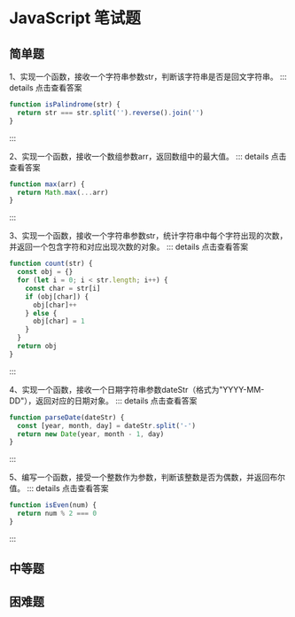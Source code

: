 # JavaScript 笔试题

## 简单题

1、实现一个函数，接收一个字符串参数str，判断该字符串是否是回文字符串。
::: details 点击查看答案
```javascript
function isPalindrome(str) {
  return str === str.split('').reverse().join('')
}
```
:::

2、实现一个函数，接收一个数组参数arr，返回数组中的最大值。
::: details 点击查看答案
```javascript
function max(arr) {
  return Math.max(...arr)
}
```
:::

3、实现一个函数，接收一个字符串参数str，统计字符串中每个字符出现的次数，并返回一个包含字符和对应出现次数的对象。
::: details 点击查看答案
```javascript
function count(str) {
  const obj = {}
  for (let i = 0; i < str.length; i++) {
    const char = str[i]
    if (obj[char]) {
      obj[char]++
    } else {
      obj[char] = 1
    }
  }
  return obj
}
```
:::

4、实现一个函数，接收一个日期字符串参数dateStr（格式为"YYYY-MM-DD"），返回对应的日期对象。
::: details 点击查看答案
```javascript
function parseDate(dateStr) {
  const [year, month, day] = dateStr.split('-')
  return new Date(year, month - 1, day)
}
```
:::

5、编写一个函数，接受一个整数作为参数，判断该整数是否为偶数，并返回布尔值。
::: details 点击查看答案
```javascript
function isEven(num) {
  return num % 2 === 0
}
```
:::

## 中等题

## 困难题



